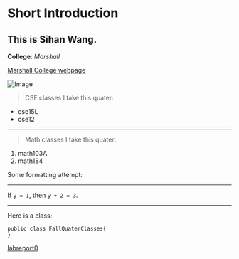 # Short Introduction
## This is Sihan Wang.
**College**: *Marshall*

[Marshall College webpage](https://marshall.ucsd.edu/)

![Image](https://images.app.goo.gl/TApEKVRfZ9z66uBn6)

> CSE classes I take this quater:
* cse15L
* cse12

---

> Math classes I take this quater:
1. math103A
2. math184


Some formatting attempt:

---
If `y = 1`, then `y + 2 = 3`.

---
Here is a class:
```
public class FallQuaterClasses{
}
```
[labreport0](lab-report-1-week-0.html)